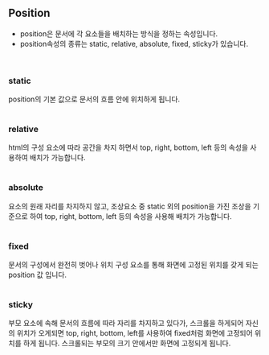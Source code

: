 ## Position
+ position은 문서에 각 요소들을 배치하는 방식을 정하는 속성입니다.
+ position속성의 종류는 static, relative, absolute, fixed, sticky가 있습니다.
<br>

### static
position의 기본 값으로 문서의 흐름 안에 위치하게 됩니다.   
<br>   
### relative
html의 구성 요소에 따라 공간을 차지 하면서 top, right, bottom, left 등의 속성을 사용하여 배치가 가능합니다.   
<br>   
### absolute
요소의 원래 자리를 차지하지 않고, 조상요소 중 static 외의 position을 가진 조상을 기준으로 하여 top, right, bottom, left 등의 속성을 사용해 배치가 가능합니다.   
<br>   
### fixed
문서의 구성에서 완전히 벗어나 위치 구성 요소를 통해 화면에 고정된 위치를 갖게 되는 position 값 입니다.   
<br>      
### sticky
부모 요소에 속해 문서의 흐름에 따라 자리를 차지하고 있다가, 스크롤을 하게되어 자신의 위치가 오게되면 top, right, bottom, left를 사용하여 fixed처럼 화면에 고정되어 위치를 하게 됩니다.
스크롤되는 부모의 크기 안에서만 화면에 고정되게 됩니다. 
